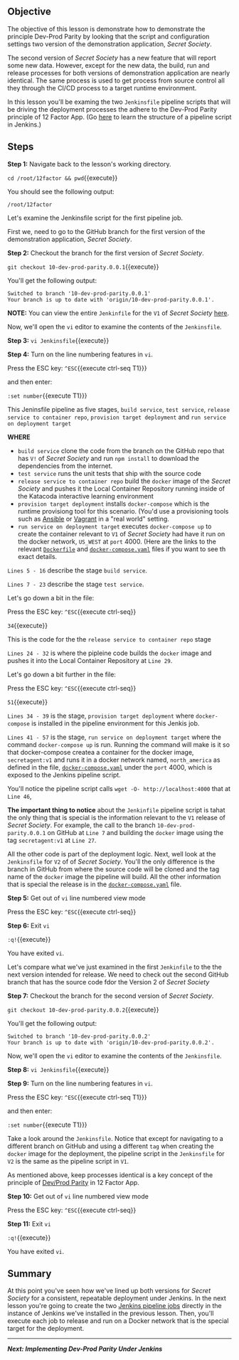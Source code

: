 ## Objective
The objective of this lesson is demonstrate how to demonstrate the principle Dev-Prod Parity by looking that the script and configuration settings two version of the demonstration application, *Secret Society*.

The second version of *Secret Society* has a new feature that will report some new data. However, except for the new data, the build, run and release processes for both versions of demonstration application are nearly identical. The same process is used to get process from source control all they through the CI/CD process to a target runtime environment.

In this lesson you'll be examing the two `Jenkinsfile` pipeline scripts that will be driving the deployment processes the adhere to the Dev-Prod Parity principle of 12 Factor App. (Go [here](https://www.jenkins.io/doc/book/pipeline/syntax/) to learn the structure of a pipeline script in Jenkins.)

## Steps

**Step 1:** Navigate back to the lesson's working directory.

`cd /root/12factor && pwd`{{execute}}

You should see the following output:

`/root/12factor`

Let's examine the Jenkinsfile script for the first pipeline job. 

First we, need to go to the GitHub branch for the first version of the demonstration application, *Secret Society*.

**Step 2:** Checkout the branch for the first version of *Secret Society*.

`git checkout 10-dev-prod-parity.0.0.1`{{execute}}

You'll get the following output:

```
Switched to branch '10-dev-prod-parity.0.0.1'
Your branch is up to date with 'origin/10-dev-prod-parity.0.0.1'.

```

**NOTE:** You can view the entire `Jenkinfile` for the `V1` of *Secret Society* [here](https://raw.githubusercontent.com/innovationinsoftware/12factor/10-dev-prod-parity.0.0.1/docker-compose.yaml).

Now, we'll open the `vi` editor to examine the contents of the `Jenkinsfile`.

**Step 3:** `vi Jenkinsfile`{{execute}}

**Step 4:** Turn on the line numbering features in `vi`.

Press the ESC key: `^ESC`{{execute ctrl-seq T1}}}

and then enter:

`:set number`{{execute T1}}}

This Jeninsfile pipeline as five stages, `build service`, `test service`, `release service to container repo`, `provision target deployment` and `run service on deployment target`

**WHERE**

* `build service` clone the code from the branch on the GitHub repo that has `V!` of *Secret Society* and run `npm install` to download the dependencies from the internet.
* `test service` runs the unit tests that ship with the source code
* `release service to container repo` build the `docker` image of the *Secret Society* and pushes it the Local Container Repository running inside of the Katacoda interactive learning environment
* `provision target deployment` installs `docker-compose` which is the runtime provisiong tool for this scenario. (You'd use a provisioning tools such as [Ansible](https://www.ansible.com/) or [Vagrant](https://www.vagrantup.com/) in a "real world" setting.
* `run service on deployment target` executes `docker-compose up` to create the container relevant to `V1` of *Secret Society* had have it run on the docker network, `US_WEST` at `port` 4000. (Here are the links to the relevant [`Dockerfile`](https://raw.githubusercontent.com/innovationinsoftware/12factor/10-dev-prod-parity.0.0.1/app/Dockerfile) and [`docker-compose.yaml`](https://raw.githubusercontent.com/innovationinsoftware/12factor/10-dev-prod-parity.0.0.1/docker-compose.yaml) files if you want to see th exact details.

`Lines 5 - 16` describe the stage `build service`.

`Lines 7 - 23` describe the stage `test service`.

Let's go down a bit in the file:

Press the ESC key: `^ESC`{{execute ctrl-seq}}

`34`{{execute}}

This is the code for the the `release service to container repo` stage

`Lines 24 - 32` is where the pipleine code builds the `docker` image and pushes it into the Local Container Repository at `Line 29`.

Let's go down a bit further in the file:

Press the ESC key: `^ESC`{{execute ctrl-seq}}

`51`{{execute}}

`Lines 34 - 39` is the stage, `provision target deployment` where `docker-compose` is installed in the pipeline environment for this Jenkis job.

`Lines 41 - 57` is the stage, `run service on deployment target` where the command `docker-compose up` is run. Running the command will make is it so that docker-compose createa a container for the docker image, `secretagent:v1` and runs it in a docker network named, `north_america` as defined in the file, [`docker-compose.yaml`](vhttps://raw.githubusercontent.com/innovationinsoftware/12factor/10-dev-prod-parity.0.0.1/docker-compose.yaml) under the `port` 4000, which is exposed to the Jenkins pipeline script.

You'll notice the pipeline script calls `wget -O- http://localhost:4000` that at `Line 46`,

**The important thing to notice** about the `Jenkinfile` pipeline script is tahat the only thing that is special is the information relevant to the `V1` release of *Secret Society*. For example, the call to the branch `10-dev-prod-parity.0.0.1` on GitHub at `Line 7` and building the `docker` image using the tag `secretagent:v1` at `Line 27`.

All the other code is part of the deployment logic. Next, well look at the `Jenkinsfile` for `V2` of of *Secret Society*. You'll the only difference is the branch in GitHub from where the source code will be cloned and the tag name of the `docker` image the pipeline will build. All the other information that is special the release is in the [`docker-compose.yaml`](https://raw.githubusercontent.com/innovationinsoftware/12factor/10-dev-prod-parity.0.0.2/docker-compose.yaml) file. 


**Step 5:** Get out of `vi` line numbered view mode

Press the ESC key: `^ESC`{{execute ctrl-seq}}

**Step 6:** Exit `vi`

`:q!`{{execute}}

You have exited `vi`.

Let's compare what we've just examined in the first `Jenkinfile` to the the next version intended for release. We need to check out the second GitHub branch that has the source code fdor the Version 2 of *Secret Society*

**Step 7:** Checkout the branch for the second version of *Secret Society*.

`git checkout 10-dev-prod-parity.0.0.2`{{execute}}

You'll get the following output:

```
Switched to branch '10-dev-prod-parity.0.0.2'
Your branch is up to date with 'origin/10-dev-prod-parity.0.0.2'.

```

Now, we'll open the `vi` editor to examine the contents of the `Jenkinsfile`.


**Step 8:** `vi Jenkinsfile`{{execute}}

**Step 9:** Turn on the line numbering features in `vi`.

Press the ESC key: `^ESC`{{execute ctrl-seq T1}}}

and then enter:

`:set number`{{execute T1}}}

Take a look around the `Jenkinsfile`. Notice that except for  navigating to  a different branch on GitHub and using a different `tag` when creating the `docker` image for the deployment, the pipeline script in the `Jenkinsfile` for `V2` is the same as the pipeline script in `V1`.

As mentioned above, keep processes identical is a key concept of the principle of [Dev/Prod Parity](https://12factor.net/dev-prod-parity) in 12 Factor App.

**Step 10:** Get out of `vi` line numbered view mode

Press the ESC key: `^ESC`{{execute ctrl-seq}}

**Step 11:** Exit `vi`

`:q!`{{execute}}

You have exited `vi`.

## Summary

At this point you've seen how we've lined up both versions for *Secret Society* for a consistent, repeatable deployment under Jenkins. In the next lesson you're going to create the two [Jenkins pipeline jobs](https://www.jenkins.io/doc/book/pipeline) directly in the instance of Jenkins we've installed in the previous lesson. Then, you'll execute each job to release and run on a Docker network that is the special target for the deployment.

---

***Next: Implementing Dev-Prod Parity Under Jenkins***
